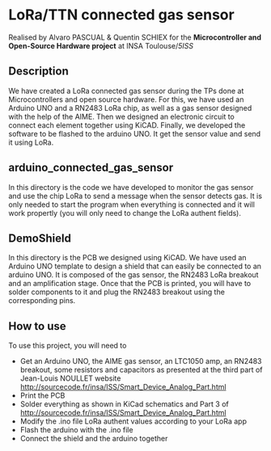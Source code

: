 # LoRa/TTN connected gas sensor
Realised by Alvaro PASCUAL & Quentin SCHIEX for the **Microcontroller and Open-Source Hardware project** at INSA Toulouse/_5ISS_
## Description
We have created a LoRa connected gas sensor during the TPs done at Microcontrollers and open source hardware. For this, we have used an Arduino UNO and a RN2483 LoRa chip, as well as a gas sensor designed with the help of the AIME. Then we designed an electronic circuit to connect each element together using KiCAD. Finally, we developed the software to be flashed to the arduino UNO. It get the sensor value and send it using LoRa.

## arduino_connected_gas_sensor
In this directory is the code we have developed to monitor the gas sensor and use the chip LoRa to send a message when the sensor detects gas. It is only needed to start the program when everything is connected and it will work propertly (you will only need to change the LoRa authent fields).

## DemoShield
In this directory is the PCB we designed using KiCAD. We have used an Arduino UNO template to design a shield that can easily be connected to an arduino UNO. It is composed of the gas sensor, the RN2483 LoRa breakout and an amplification stage. Once that the PCB is printed, you will have to solder components to it and plug the RN2483 breakout using the corresponding pins.

## How to use
To use this project, you will need to
- Get an Arduino UNO, the AIME gas sensor, an LTC1050 amp, an RN2483 breakout, some resistors and capacitors as presented at  the third part of Jean-Louis NOULLET website http://sourcecode.fr/insa/ISS/Smart_Device_Analog_Part.html
- Print the PCB
- Solder everything as shown in KiCad schematics and Part 3 of http://sourcecode.fr/insa/ISS/Smart_Device_Analog_Part.html
- Modify the .ino file LoRa authent values according to your LoRa app
- Flash the arduino with the .ino file
- Connect the shield and the arduino together
